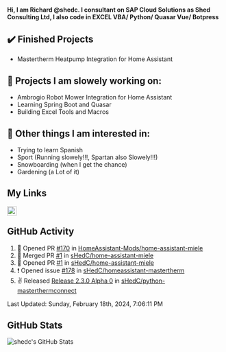 #### Hi, I am Richard @shedc. I consultant on SAP Cloud Solutions as Shed Consulting Ltd, I also code in EXCEL VBA/ Python/ Quasar Vue/ Botpress

## ✔️ Finished Projects
- Mastertherm Heatpump Integration for Home Assistant

## 👋 Projects I am slowely working on:
- Ambrogio Robot Mower Integration for Home Assistant
- Learning Spring Boot and Quasar
- Building Excel Tools and Macros

## 👀 Other things I am interested in:
- Trying to learn Spanish
- Sport (Running slowely!!!, Spartan also Slowely!!!)
- Snowboarding (when I get the chance)
- Gardening (a Lot of it)

## My Links
[<img align="left" alt="shedc | LinkedIn" width="22px" src="https://cdn.jsdelivr.net/npm/simple-icons@v3/icons/linkedin.svg" />][linkedin]

<br/>

## GitHub Activity
<!--RECENT_ACTIVITY:start-->
1. 💪 Opened PR [#170](https://github.com/HomeAssistant-Mods/home-assistant-miele/pull/170) in [HomeAssistant-Mods/home-assistant-miele](https://github.com/HomeAssistant-Mods/home-assistant-miele)
2. 🎉 Merged PR [#1](https://github.com/sHedC/home-assistant-miele/pull/1) in [sHedC/home-assistant-miele](https://github.com/sHedC/home-assistant-miele)
3. 💪 Opened PR [#1](https://github.com/sHedC/home-assistant-miele/pull/1) in [sHedC/home-assistant-miele](https://github.com/sHedC/home-assistant-miele)
4. ❗️ Opened issue [#178](https://github.com/sHedC/homeassistant-mastertherm/issues/178) in [sHedC/homeassistant-mastertherm](https://github.com/sHedC/homeassistant-mastertherm)
5. ✌️ Released [Release 2.3.0 Alpha 0](https://github.com/sHedC/python-masterthermconnect/releases/tag/2.3.0-a0) in [sHedC/python-masterthermconnect](https://github.com/sHedC/python-masterthermconnect)
<!--RECENT_ACTIVITY:end-->
<!--RECENT_ACTIVITY:last_update-->
Last Updated: Sunday, February 18th, 2024, 7:06:11 PM
<!--RECENT_ACTIVITY:last_update_end-->

## GitHub Stats
<img align="left" alt="shedc's GitHub Stats" src="https://github-readme-stats.vercel.app/api?username=shedc&show_icons=true&hide_title=true" />

[linkedin]: https://www.linkedin.com/in/richard-holmes-3314251/
